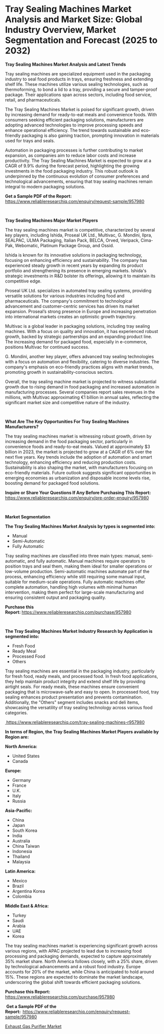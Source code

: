 <p><h1>Tray Sealing Machines Market Analysis and Market Size: Global Industry Overview, Market Segmentation and Forecast (2025 to 2032)</h1></p><p><strong>Tray Sealing Machines Market Analysis and Latest Trends</strong></p>
<p><p>Tray sealing machines are specialized equipment used in the packaging industry to seal food products in trays, ensuring freshness and extending shelf life. These machines utilize various sealing technologies, such as thermoforming, to bond a lid to a tray, providing a secure and tamper-proof package. Their applications span across sectors, including food service, retail, and pharmaceuticals.</p><p>The Tray Sealing Machines Market is poised for significant growth, driven by increasing demand for ready-to-eat meals and convenience foods. With consumers seeking efficient packaging solutions, manufacturers are adopting advanced technologies to improve processing speeds and enhance operational efficiency. The trend towards sustainable and eco-friendly packaging is also gaining traction, prompting innovation in materials used for trays and seals.</p><p>Automation in packaging processes is further contributing to market expansion, as companies aim to reduce labor costs and increase productivity. The Tray Sealing Machines Market is expected to grow at a CAGR of 9.9% during the forecast period, highlighting the growing investments in the food packaging industry. This robust outlook is underpinned by the continuous evolution of consumer preferences and technological advancements, ensuring that tray sealing machines remain integral to modern packaging solutions.</p></p>
<p><strong>Get a Sample PDF of the Report:&nbsp;</strong> <a href="https://www.reliableresearchiq.com/enquiry/request-sample/957980?utm_campaign=2144&utm_medium=2&utm_source=Github&utm_content=ia&utm_term=21022025&utm_id=tray-sealing-machines">https://www.reliableresearchiq.com/enquiry/request-sample/957980</a></p>
<p>&nbsp;</p>
<p><strong>Tray Sealing Machines Major Market Players</strong></p>
<p><p>The tray sealing machines market is competitive, characterized by several key players, including Ishida, Proseal UK Ltd., Multivac, G. Mondini, Ilpra, SEALPAC, ULMA Packaging, Italian Pack, BELCA, Orved, Veripack, Cima-Pak, Webomatic, Platinum Package Group, and Ossid. </p><p>Ishida is known for its innovative solutions in packaging technology, focusing on enhancing efficiency and sustainability. The company has experienced steady growth in recent years by expanding its product portfolio and strengthening its presence in emerging markets. Ishida's strategic investments in R&D bolster its offerings, allowing it to maintain its competitive edge.</p><p>Proseal UK Ltd. specializes in automated tray sealing systems, providing versatile solutions for various industries including food and pharmaceuticals. The company's commitment to technological advancement and customer-centric services has driven its market expansion. Proseal’s strong presence in Europe and increasing penetration into international markets creates an optimistic growth trajectory.</p><p>Multivac is a global leader in packaging solutions, including tray sealing machines. With a focus on quality and innovation, it has experienced robust growth, backed by strategic partnerships and an expanding product line. The increasing demand for packaged food, especially in e-commerce, positions Multivac for continued success.</p><p>G. Mondini, another key player, offers advanced tray sealing technologies with a focus on automation and flexibility, catering to diverse industries. The company's emphasis on eco-friendly practices aligns with market trends, promoting growth in sustainability-conscious sectors.</p><p>Overall, the tray sealing machine market is projected to witness substantial growth due to rising demand in food packaging and increased automation in manufacturing processes. Several companies report sales revenues in the millions, with Multivac approximating €1 billion in annual sales, reflecting the significant market size and competitive nature of the industry.</p></p>
<p>&nbsp;</p>
<p><strong>What Are The Key Opportunities For Tray Sealing Machines Manufacturers?</strong></p>
<p><p>The tray sealing machines market is witnessing robust growth, driven by increasing demand in the food packaging sector, particularly in convenience foods and ready-to-eat meals. Valued at approximately $3 billion in 2023, the market is projected to grow at a CAGR of 6% over the next five years. Key trends include the adoption of automation and smart technology, enhancing efficiency and reducing production costs. Sustainability is also shaping the market, with manufacturers focusing on eco-friendly materials. Future outlook suggests significant opportunities in emerging economies as urbanization and disposable income levels rise, boosting demand for packaged food solutions.</p></p>
<p><strong>Inquire or Share Your Questions If Any Before Purchasing This Report:</strong> <a href="https://www.reliableresearchiq.com/enquiry/pre-order-enquiry/957980?utm_campaign=2144&utm_medium=2&utm_source=Github&utm_content=ia&utm_term=21022025&utm_id=tray-sealing-machines">https://www.reliableresearchiq.com/enquiry/pre-order-enquiry/957980</a></p>
<p>&nbsp;</p>
<p><strong>Market Segmentation</strong></p>
<p><strong>The Tray Sealing Machines Market Analysis by types is segmented into:</strong></p>
<p><ul><li>Manual</li><li>Semi-Automatic</li><li>Fully Automatic</li></ul></p>
<p><p>Tray sealing machines are classified into three main types: manual, semi-automatic, and fully automatic. Manual machines require operators to position trays and seal them, making them ideal for smaller operations or low-volume production. Semi-automatic machines automate part of the process, enhancing efficiency while still requiring some manual input, suitable for medium-scale operations. Fully automatic machines offer complete automation, handling high volumes with minimal human intervention, making them perfect for large-scale manufacturing and ensuring consistent output and packaging quality.</p></p>
<p><strong>Purchase this Report:&nbsp;</strong><a href="https://www.reliableresearchiq.com/purchase/957980?utm_campaign=2144&utm_medium=2&utm_source=Github&utm_content=ia&utm_term=21022025&utm_id=tray-sealing-machines">https://www.reliableresearchiq.com/purchase/957980</a></p>
<p>&nbsp;</p>
<p><strong>The Tray Sealing Machines Market Industry Research by Application is segmented into:</strong></p>
<p><ul><li>Fresh Food</li><li>Ready Meal</li><li>Processed Food</li><li>Others</li></ul></p>
<p><p>Tray sealing machines are essential in the packaging industry, particularly for fresh food, ready meals, and processed food. In fresh food applications, they help maintain product integrity and extend shelf life by providing airtight seals. For ready meals, these machines ensure convenient packaging that is microwave-safe and easy to open. In processed food, tray sealing enhances product presentation and prevents contamination. Additionally, the "Others" segment includes snacks and deli items, showcasing the versatility of tray sealing technology across various food categories.</p></p>
<p><a href="https://www.reliableresearchiq.com/tray-sealing-machines-r957980?utm_campaign=2144&utm_medium=2&utm_source=Github&utm_content=ia&utm_term=21022025&utm_id=tray-sealing-machines">&nbsp;https://www.reliableresearchiq.com/tray-sealing-machines-r957980</a></p>
<p><strong>In terms of Region, the Tray Sealing Machines Market Players available by Region are:</strong></p>
<p>
    <p> <strong> North America: </strong>
        <ul>
            <li>United States</li>
            <li>Canada</li>
        </ul>
        </p> 
    <p> <strong> Europe: </strong>
        <ul>
            <li>Germany</li>
            <li>France</li>
            <li>U.K.</li>
            <li>Italy</li>
            <li>Russia</li>
        </ul>
        </p> 
    <p> <strong> Asia-Pacific: </strong>
        <ul>
            <li>China</li>
            <li>Japan</li>
            <li>South Korea</li>
            <li>India</li>
            <li>Australia</li>
            <li>China Taiwan</li>
            <li>Indonesia</li>
            <li>Thailand</li>
            <li>Malaysia</li>
        </ul>
        </p> 
    <p> <strong> Latin America: </strong>
        <ul>
            <li>Mexico</li>
            <li>Brazil</li>
            <li>Argentina Korea</li>
            <li>Colombia</li>
        </ul>
        </p> 
    <p> <strong> Middle East & Africa: </strong>
        <ul>
            <li>Turkey</li>
            <li>Saudi</li>
            <li>Arabia</li>
            <li>UAE</li>
            <li>Korea</li>
        </ul>
    </p>
    </p>
<p><p>The tray sealing machines market is experiencing significant growth across various regions, with APAC projected to lead due to increasing food processing and packaging demands, expected to capture approximately 35% market share. North America follows closely, with a 25% share, driven by technological advancements and a robust food industry. Europe accounts for 20% of the market, while China is anticipated to hold around 15%. These regions are expected to dominate the market landscape, underscoring the global shift towards efficient packaging solutions.</p></p>
<p><strong>Purchase this Report: </strong><a href="https://www.reliableresearchiq.com/purchase/957980?utm_campaign=2144&utm_medium=2&utm_source=Github&utm_content=ia&utm_term=21022025&utm_id=tray-sealing-machines">https://www.reliableresearchiq.com/purchase/957980</a></p>
<p>&nbsp;<strong>Get a Sample PDF of the Report:&nbsp;&nbsp;</strong><a href="https://www.reliableresearchiq.com/enquiry/request-sample/957980?utm_campaign=2144&utm_medium=2&utm_source=Github&utm_content=ia&utm_term=21022025&utm_id=tray-sealing-machines">https://www.reliableresearchiq.com/enquiry/request-sample/957980</a></p>
<p><strong></strong></p>
<p><p><a href="https://github.com/huelarnzeba29/Market-Research-Report-List-1/blob/main/exhaust-gas-purifier-market.md?utm_campaign=2144&utm_medium=2&utm_source=Github&utm_content=ia&utm_term=21022025&utm_id=tray-sealing-machines">Exhaust Gas Purifier Market</a></p></p>